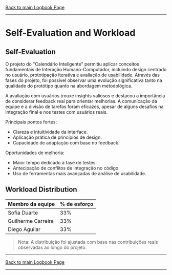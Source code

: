 [Back to main Logbook Page](../hci_logbook.md)

---

# Self-Evaluation and Workload

## Self-Evaluation

O projeto do "Calendário Inteligente" permitiu aplicar conceitos fundamentais de Interação Humano-Computador, incluindo design centrado no usuário, prototipação iterativa e avaliação de usabilidade. Através das fases do projeto, foi possível observar uma evolução significativa tanto na qualidade do protótipo quanto na abordagem metodológica.

A avaliação com usuários trouxe insights valiosos e destacou a importância de considerar feedback real para orientar melhorias. A comunicação da equipe e a divisão de tarefas foram eficazes, apesar de alguns desafios na integração final e nos testes com usuários reais.

Principais pontos fortes:
- Clareza e intuitividade da interface.
- Aplicação prática de princípios de design.
- Capacidade de adaptação com base no feedback.

Oportunidades de melhoria:
- Maior tempo dedicado à fase de testes.
- Antecipação de conflitos de integração no código.
- Uso de ferramentas mais avançadas de análise de usabilidade.

## Workload Distribution

| Membro da equipe |  % de esforço |
|------------------| --------------|
|  Sofia Duarte    |  33%          |
|Guilherme Carreira|  33%          |
|Diego Aguilar     |  33%          |

> Nota: A distribuição foi ajustada com base nas contribuições reais observadas ao longo do projeto.

---
[Back to main Logbook Page](../hci_logbook.md)

---